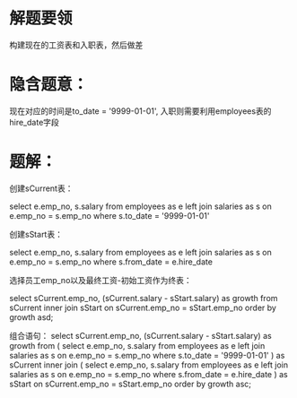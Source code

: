 # 解题要领

构建现在的工资表和入职表，然后做差

# 隐含题意： 

现在对应的时间是to_date = '9999-01-01', 入职则需要利用employees表的hire_date字段

# 题解：

创建sCurrent表：

select e.emp_no, s.salary
from employees as e
left join salaries as s
on e.emp_no = s.emp_no
where s.to_date = '9999-01-01'

创建sStart表：

select e.emp_no, s.salary
from employees as e
left join salaries as s
on e.emp_no = s.emp_no
where s.from_date = e.hire_date

选择员工emp_no以及最终工资-初始工资作为终表：

select sCurrent.emp_no, (sCurrent.salary - sStart.salary) as growth
from sCurrent
inner join sStart
on sCurrent.emp_no = sStart.emp_no
order by growth asd;


组合语句：
select sCurrent.emp_no, (sCurrent.salary - sStart.salary) as growth
from
(
select e.emp_no, s.salary
from employees as e
left join salaries as s
on e.emp_no = s.emp_no
where s.to_date = '9999-01-01'
) as sCurrent
inner join
(
select e.emp_no, s.salary
from employees as e
left join salaries as s
on e.emp_no = s.emp_no
where s.from_date = e.hire_date
) as sStart
on sCurrent.emp_no = sStart.emp_no
order by growth asc;
